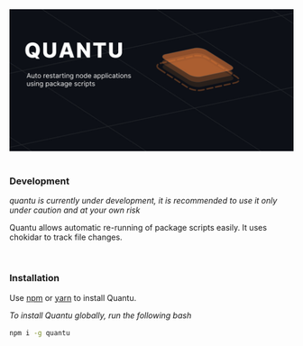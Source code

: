 <div align="center">
    <img src="https://raw.githubusercontent.com/erwinkulasic/quantu/master/.github/assets/header.jpg" width="800px"/>
</div>

<br>

### **Development**


*quantu is currently under development, it is recommended to use it only under caution and at your own risk*

Quantu allows automatic re-running of package scripts easily. It uses chokidar to track file changes.

<br>


### **Installation**


Use [npm](https://www.npmjs.com/) or [yarn](https://classic.yarnpkg.com/en/) to install Quantu.


*To install Quantu globally, run the following bash*
```bash
npm i -g quantu
```